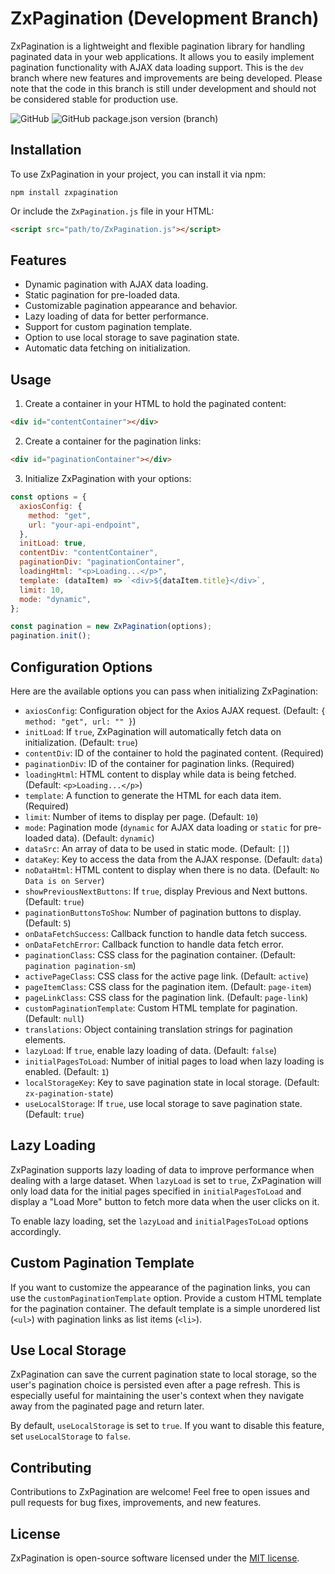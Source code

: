 # ZxPagination (Development Branch)

ZxPagination is a lightweight and flexible pagination library for handling paginated data in your web applications. It allows you to easily implement pagination functionality with AJAX data loading support. This is the `dev` branch where new features and improvements are being developed. Please note that the code in this branch is still under development and should not be considered stable for production use.

![GitHub](https://img.shields.io/github/license/azissofyanp/zxpaginations?style=flat-square)
![GitHub package.json version (branch)](https://img.shields.io/github/package-json/v/azissofyanp/zxpaginations/dev?style=flat-square)

## Installation

To use ZxPagination in your project, you can install it via npm:

```
npm install zxpagination
```

Or include the `ZxPagination.js` file in your HTML:

```html
<script src="path/to/ZxPagination.js"></script>
```

## Features

- Dynamic pagination with AJAX data loading.
- Static pagination for pre-loaded data.
- Customizable pagination appearance and behavior.
- Lazy loading of data for better performance.
- Support for custom pagination template.
- Option to use local storage to save pagination state.
- Automatic data fetching on initialization.

## Usage

1. Create a container in your HTML to hold the paginated content:

```html
<div id="contentContainer"></div>
```

2. Create a container for the pagination links:

```html
<div id="paginationContainer"></div>
```

3. Initialize ZxPagination with your options:

```js
const options = {
  axiosConfig: {
    method: "get",
    url: "your-api-endpoint",
  },
  initLoad: true,
  contentDiv: "contentContainer",
  paginationDiv: "paginationContainer",
  loadingHtml: "<p>Loading...</p>",
  template: (dataItem) => `<div>${dataItem.title}</div>`,
  limit: 10,
  mode: "dynamic",
};

const pagination = new ZxPagination(options);
pagination.init();
```

## Configuration Options

Here are the available options you can pass when initializing ZxPagination:

- `axiosConfig`: Configuration object for the Axios AJAX request. (Default: `{ method: "get", url: "" }`)
- `initLoad`: If `true`, ZxPagination will automatically fetch data on initialization. (Default: `true`)
- `contentDiv`: ID of the container to hold the paginated content. (Required)
- `paginationDiv`: ID of the container for pagination links. (Required)
- `loadingHtml`: HTML content to display while data is being fetched. (Default: `<p>Loading...</p>`)
- `template`: A function to generate the HTML for each data item. (Required)
- `limit`: Number of items to display per page. (Default: `10`)
- `mode`: Pagination mode (`dynamic` for AJAX data loading or `static` for pre-loaded data). (Default: `dynamic`)
- `dataSrc`: An array of data to be used in static mode. (Default: `[]`)
- `dataKey`: Key to access the data from the AJAX response. (Default: `data`)
- `noDataHtml`: HTML content to display when there is no data. (Default: `No Data is on Server`)
- `showPreviousNextButtons`: If `true`, display Previous and Next buttons. (Default: `true`)
- `paginationButtonsToShow`: Number of pagination buttons to display. (Default: `5`)
- `onDataFetchSuccess`: Callback function to handle data fetch success.
- `onDataFetchError`: Callback function to handle data fetch error.
- `paginationClass`: CSS class for the pagination container. (Default: `pagination pagination-sm`)
- `activePageClass`: CSS class for the active page link. (Default: `active`)
- `pageItemClass`: CSS class for the pagination item. (Default: `page-item`)
- `pageLinkClass`: CSS class for the pagination link. (Default: `page-link`)
- `customPaginationTemplate`: Custom HTML template for pagination. (Default: `null`)
- `translations`: Object containing translation strings for pagination elements.
- `lazyLoad`: If `true`, enable lazy loading of data. (Default: `false`)
- `initialPagesToLoad`: Number of initial pages to load when lazy loading is enabled. (Default: `1`)
- `localStorageKey`: Key to save pagination state in local storage. (Default: `zx-pagination-state`)
- `useLocalStorage`: If `true`, use local storage to save pagination state. (Default: `true`)

## Lazy Loading

ZxPagination supports lazy loading of data to improve performance when dealing with a large dataset. When `lazyLoad` is set to `true`, ZxPagination will only load data for the initial pages specified in `initialPagesToLoad` and display a "Load More" button to fetch more data when the user clicks on it.

To enable lazy loading, set the `lazyLoad` and `initialPagesToLoad` options accordingly.

## Custom Pagination Template

If you want to customize the appearance of the pagination links, you can use the `customPaginationTemplate` option. Provide a custom HTML template for the pagination container. The default template is a simple unordered list (`<ul>`) with pagination links as list items (`<li>`).

## Use Local Storage

ZxPagination can save the current pagination state to local storage, so the user's pagination choice is persisted even after a page refresh. This is especially useful for maintaining the user's context when they navigate away from the paginated page and return later.

By default, `useLocalStorage` is set to `true`. If you want to disable this feature, set `useLocalStorage` to `false`.

## Contributing

Contributions to ZxPagination are welcome! Feel free to open issues and pull requests for bug fixes, improvements, and new features.

## License

ZxPagination is open-source software licensed under the [MIT license](https://github.com/azissofyanp/zxpaginations/blob/dev/LICENSE).
